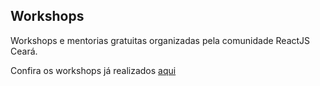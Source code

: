 ## Workshops

Workshops e mentorias  gratuitas organizadas pela comunidade ReactJS Ceará.

Confira os workshops já realizados [aqui](https://github.com/reactjs-ceara/workshops/issues?q=is%3Aissue+is%3Aclosed)
